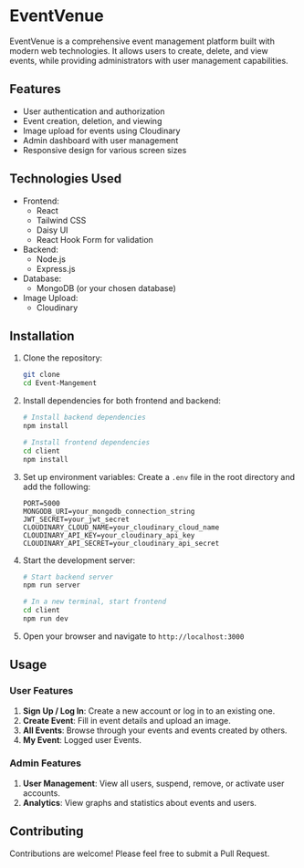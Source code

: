 # EventVenue

EventVenue is a comprehensive event management platform built with modern web technologies. It allows users to create, delete, and view events, while providing administrators with user management capabilities.

## Features

- User authentication and authorization
- Event creation, deletion, and viewing
- Image upload for events using Cloudinary
- Admin dashboard with user management
- Responsive design for various screen sizes

## Technologies Used

- Frontend:
  - React
  - Tailwind CSS
  - Daisy UI
  - React Hook Form for validation
- Backend:
  - Node.js
  - Express.js
- Database:
  - MongoDB (or your chosen database)
- Image Upload:
  - Cloudinary

## Installation

1. Clone the repository:
   ```bash
   git clone 
   cd Event-Mangement
   ```

2. Install dependencies for both frontend and backend:
   ```bash
   # Install backend dependencies
   npm install

   # Install frontend dependencies
   cd client
   npm install
   ```

3. Set up environment variables:
   Create a `.env` file in the root directory and add the following:
   ```
   PORT=5000
   MONGODB_URI=your_mongodb_connection_string
   JWT_SECRET=your_jwt_secret
   CLOUDINARY_CLOUD_NAME=your_cloudinary_cloud_name
   CLOUDINARY_API_KEY=your_cloudinary_api_key
   CLOUDINARY_API_SECRET=your_cloudinary_api_secret
   ```

4. Start the development server:
   ```bash
   # Start backend server
   npm run server

   # In a new terminal, start frontend
   cd client
   npm run dev
   ```

5. Open your browser and navigate to `http://localhost:3000`

## Usage

### User Features

1. **Sign Up / Log In**: Create a new account or log in to an existing one.
2. **Create Event**: Fill in event details and upload an image.
3. **All Events**: Browse through your events and events created by others.
4. **My Event**:  Logged user Events.

### Admin Features

1. **User Management**: View all users, suspend, remove, or activate user accounts.
2. **Analytics**: View graphs and statistics about events and users.

## Contributing

Contributions are welcome! Please feel free to submit a Pull Request.




